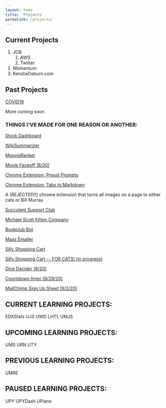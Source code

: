 ```yaml
---
layout: home
title: 'Projects'
permalink: /projects/
---
```


## Current Projects

1. JOB
   1. AWS
   2. Twitter
2. Momentum
3. KendraOsburn.com

## Past Projects

[COVID19](https://yesthisiskendra.github.io/COVID19)

More coming soon

### THINGS I'VE MADE FOR ONE REASON OR ANOTHER:

[Stock Dashboard](https://stockdashboardforstonks.herokuapp.com/)

[WikiSummarizer](http://wikisummarizer.herokuapp.com/)

[MoovieRanker](https://aaroncaraway.github.io/moovieranker/)

[Movie Faceoff (8/20)](http://www.moviefaceoff.com/)

[Chrome Extension: Proust Prompts](https://chrome.google.com/webstore/detail/proust-prompts/egkfjfopadpmhjcmephkepgpplpbofpc?hl=en)

[Chrome Extension: Tabs to Markdown](https://chrome.google.com/webstore/detail/tabs-as-markdown/ajipphpanoaggohadhcfidefedclmhnn?hl=en)

A (REJECTED!!) chrome extension that turns all images on a page to either cats or Bill Murray

[Succulent Support Club](http://yesthisiskendra.com/work/succulentsupportclub/index.html)

[Michael Scott Kitten Company](http://michaelscottkittencompany.com/)

[Bookclub Bot](https://yesthisiskendra.github.io/projects/bookclubbot)

[Mass Emailer](https://yesthisiskendra.github.io/projects/massemailer)

[Silly Shopping Cart](https://umjs-ecomm-live.herokuapp.com/)

[Silly Shopping Cart -- FOR CATS! (in progress)](https://catcartcheckmeowt.herokuapp.com/)

[Dice Decider (8/20)](https://aaroncaraway.github.io/dicedecider/)

[Countdown timer (8/29/20)](https://umjs-timer.vercel.app/)

[MailChimp Sign Up Sheet (9/2/20)](https://uwd-mailchimp.herokuapp.com/)

## CURRENT LEARNING PROJECTS:

EDXStats
UJS
UWD
LHTL
UMJS

## UPCOMING LEARNING PROJECTS:

UMS
URN
UTY

## PREVIOUS LEARNING PROJECTS:

UMRE

## PAUSED LEARNING PROJECTS:

UPY
UPYDash
UPiano
